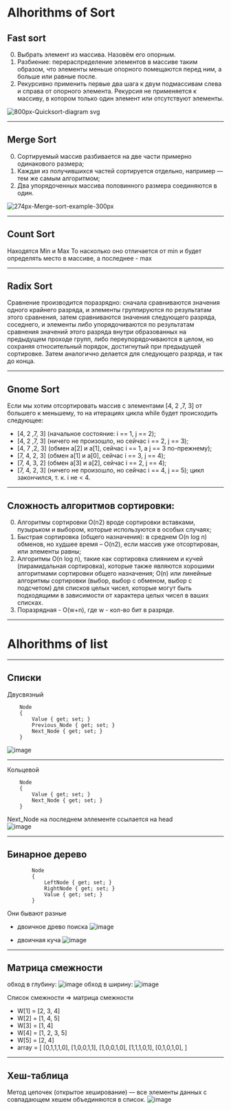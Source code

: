# Alhorithms of Sort

Fast sort
--------
0. Выбрать элемент из массива. Назовём его опорным.
0. Разбиение: перераспределение элементов в массиве таким образом, что элементы меньше опорного помещаются перед ним, а больше или равные после.
0. Рекурсивно применить первые два шага к двум подмассивам слева и справа от опорного элемента. Рекурсия не применяется к массиву, в котором только один элемент или отсутствуют элементы.

![800px-Quicksort-diagram svg](https://user-images.githubusercontent.com/37710447/118929732-f513b400-b955-11eb-8e33-06513942c5ce.png)
- - - - - - -
Merge Sort
-------
0. Сортируемый массив разбивается на две части примерно одинакового размера;
0. Каждая из получившихся частей сортируется отдельно, например — тем же самым алгоритмом;
0. Два упорядоченных массива половинного размера соединяются в один.

![274px-Merge-sort-example-300px](https://user-images.githubusercontent.com/37710447/118929875-1f657180-b956-11eb-8cef-a68c9f33214a.gif)
- - - - - - -

Count Sort
-------
Находятся Min и Max
То насколько оно отличается от min и будет определять место в массиве, а последнее - max
- - - - - - - - -

Radix Sort
-------
Сравнение производится поразрядно: сначала сравниваются значения одного крайнего разряда, и элементы группируются по результатам этого сравнения, затем сравниваются значения следующего разряда, соседнего, и элементы либо упорядочиваются по результатам сравнения значений этого разряда внутри образованных на предыдущем проходе групп, либо переупорядочиваются в целом, но сохраняя относительный порядок, достигнутый при предыдущей сортировке. Затем аналогично делается для следующего разряда, и так до конца.
- - - - - - - - -

Gnome Sort
-------
Eсли мы хотим отсортировать массив с элементами [4, 2 ,7, 3] от большего к меньшему, то на итерациях цикла while будет происходить следующее:

* [4, 2 ,7, 3] (начальное состояние: i == 1, j == 2);
* [4, 2 ,7, 3] (ничего не произошло, но сейчас i == 2, j == 3);
* [4, 7 ,2, 3] (обмен a[2] и a[1], сейчас i == 1, а j == 3 по-прежнему);
* [7, 4, 2, 3] (обмен a[1] и a[0], сейчас i == 3, j == 4);
* [7, 4, 3, 2] (обмен a[3] и a[2], сейчас i == 2, j == 4);
* [7, 4, 2, 3] (ничего не произошло, но сейчас i == 4, j == 5);
цикл закончился, т. к. i не < 4.
- - - - - - - -

Сложность алгоритмов сортировки:
------
0. Алгоритмы сортировки O(n2) вроде сортировки вставками, пузырьком и выбором, которые используются в особых случаях;
0. Быстрая сортировка (общего назначения): в среднем O(n log n) обменов, но худшее время – O(n2), если массив уже отсортирован, или элементы равны;
0. Алгоритмы O(n log n), такие как сортировка слиянием и кучей (пирамидальная сортировка), которые также являются хорошими алгоритмами сортировки общего назначения;
O(n) или линейные алгоритмы сортировки (выбор, выбор с обменом, выбор с подсчетом) для списков целых чисел, которые могут быть подходящими в зависимости от характера целых чисел в ваших списках.
0. Поразрядная - O(w+n), где w - кол-во бит в разряде.
- - - - - - - - - - - - 

# Alhorithms of list
- - - - - - -
Списки
---------
Двусвязный
```    
    Node
    {
        Value { get; set; }
        Previous_Node { get; set; }
        Next_Node { get; set; }
    }
```
![image](https://user-images.githubusercontent.com/37710447/119268459-27e2d400-bc04-11eb-98df-7db8a9aec702.png)

- - - - - - - -
Кольцевой
```
    Node
    {
        Value { get; set; }
        Next_Node { get; set; }
    }
```
Next_Node на последнем эллементе ссылается на head   
![image](https://user-images.githubusercontent.com/37710447/119268465-30d3a580-bc04-11eb-916a-38de0b6f566b.png)

- - - - - - - -


Бинарное дерево
---------
```
        Node
        {
            LeftNode { get; set; }
            RightNode { get; set; }
            Value { get; set; }
        }
```
Они бывают разные
* двоичное древо поиска ![image](https://user-images.githubusercontent.com/37710447/119268592-bce5cd00-bc04-11eb-9c45-905e74a612a4.png)

* двоичная куча ![image](https://user-images.githubusercontent.com/37710447/119268557-89a33e00-bc04-11eb-8804-babf9dbdc42e.png)

- - - - - - - -


Матрица смежности
---------
обход в глубину:
![image](https://user-images.githubusercontent.com/37710447/119268097-71caba80-bc02-11eb-96df-4d5249ced190.png)
обход в ширину:
![image](https://user-images.githubusercontent.com/37710447/119268101-7a22f580-bc02-11eb-82ad-eaa1dfcf6d4e.png)



Список смежности => матрица смежности
* W[1] = [2, 3, 4] 
* W[2] = [1, 4, 5] 
* W[3] = [1, 4] 
* W[4] = [1, 2, 3, 5] 
* W[5] = [2, 4]
* array = [
            [0,1,1,1,0],
            [1,0,0,1,1],
            [1,0,0,1,0],
            [1,1,1,0,1],
            [0,1,0,1,0],
        ]
- - - - - - - - - -
Хеш-таблица
---------
Метод цепочек (открытое хеширование) — все элементы данных с совпадающем хешем объединяются в список.
![image](https://user-images.githubusercontent.com/37710447/119317200-e3e5e280-bc88-11eb-9d22-ded38e54d87e.png)

